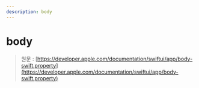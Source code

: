 ```yaml
---
description: body
---
```


# body

> 원문 : [https://developer.apple.com/documentation/swiftui/app/body-swift.property](https://developer.apple.com/documentation/swiftui/app/body-swift.property)
